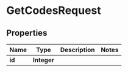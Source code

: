 

# GetCodesRequest


## Properties

| Name | Type | Description | Notes |
|------------ | ------------- | ------------- | -------------|
|**id** | **Integer** |  |  |



